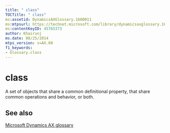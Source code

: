 ```yaml
---
title: " class"
TOCTitle: " class"
ms:assetid: DynamicsAXGlossary.1600011
ms:mtpsurl: https://technet.microsoft.com/library/dynamicsaxglossary.1600011(v=AX.60)
ms:contentKeyID: 45765373
author: Khairunj
ms.date: 08/25/2014
mtps_version: v=AX.60
f1_keywords:
- Glossary.class
---
```


# class

A set of objects that share a common definitional property, that share common operations and behavior, or both.

## See also

[Microsoft Dynamics AX glossary](glossary/microsoft-dynamics-ax-glossary.md)

  


